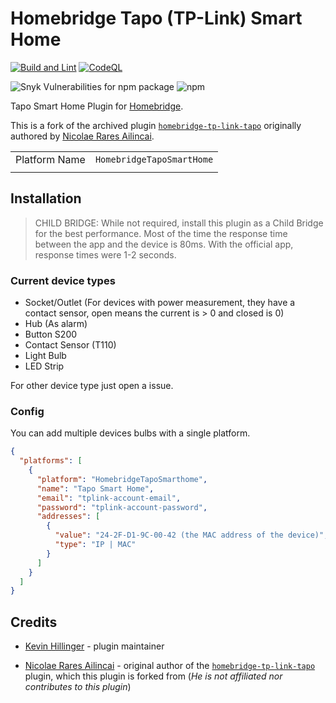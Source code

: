 # Homebridge Tapo (TP-Link) Smart Home

[![Build and Lint](https://github.com/kevinhillinger/homebridge-tapo-smarthome/actions/workflows/build.yml/badge.svg)](https://github.com/kevinhillinger/homebridge-tapo-smarthome/actions/workflows/build.yml)
[![CodeQL](https://github.com/kevinhillinger/homebridge-tapo-smarthome/actions/workflows/codeql-analysis.yml/badge.svg)](https://github.com/kevinhillinger/homebridge-tapo-smarthome/actions/workflows/codeql-analysis.yml)

![Snyk Vulnerabilities for npm package](https://img.shields.io/snyk/vulnerabilities/npm/homebridge-tapo-smarthome)
![npm](https://img.shields.io/npm/dm/homebridge-tapo-smarthome)

Tapo Smart Home Plugin for [Homebridge](https://github.com/homebridge/homebridge).

This is a fork of the archived plugin [`homebridge-tp-link-tapo`](https://github.com/RaresAil/homebridge-tp-link-tapo) originally authored by 
[Nicolae Rares Ailincai](https://github.com/RaresAil).


|  |  |
|---------|-------------|
| Platform Name | `HomebridgeTapoSmartHome` |
| | |

## Installation 

> CHILD BRIDGE: While not required, install this plugin as a Child Bridge for the best performance. Most of the time the response time between the app and the device is 80ms. With the official app, response times were 1-2 seconds.

### Current device types

- Socket/Outlet (For devices with power measurement, they have a contact sensor, open means the current is > 0 and closed is 0)
- Hub (As alarm)
- Button S200
- Contact Sensor (T110)
- Light Bulb
- LED Strip

For other device type just open a issue.

### Config

You can add multiple devices bulbs with a single platform.

```json
{
  "platforms": [
    {
      "platform": "HomebridgeTapoSmarthome",
      "name": "Tapo Smart Home",
      "email": "tplink-account-email",
      "password": "tplink-account-password",
      "addresses": [
        {
          "value": "24-2F-D1-9C-00-42 (the MAC address of the device)",
          "type": "IP | MAC"
        }
      ]
    }
  ]
}
```

## Credits

- [Kevin Hillinger](https://github.com/RaresAil) - plugin maintainer

- [Nicolae Rares Ailincai](https://github.com/RaresAil) - original author of the [`homebridge-tp-link-tapo`](https://github.com/RaresAil/homebridge-tp-link-tapo) plugin, which this plugin is forked from (*He is not affiliated nor contributes to this plugin*)
